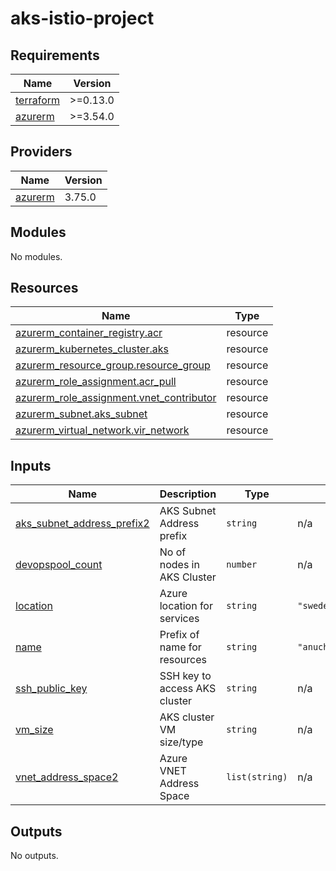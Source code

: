 # aks-istio-project
<!-- BEGINNING OF PRE-COMMIT-TERRAFORM DOCS HOOK -->
## Requirements

| Name | Version |
|------|---------|
| <a name="requirement_terraform"></a> [terraform](#requirement\_terraform) | >=0.13.0 |
| <a name="requirement_azurerm"></a> [azurerm](#requirement\_azurerm) | >=3.54.0 |

## Providers

| Name | Version |
|------|---------|
| <a name="provider_azurerm"></a> [azurerm](#provider\_azurerm) | 3.75.0 |

## Modules

No modules.

## Resources

| Name | Type |
|------|------|
| [azurerm_container_registry.acr](https://registry.terraform.io/providers/hashicorp/azurerm/latest/docs/resources/container_registry) | resource |
| [azurerm_kubernetes_cluster.aks](https://registry.terraform.io/providers/hashicorp/azurerm/latest/docs/resources/kubernetes_cluster) | resource |
| [azurerm_resource_group.resource_group](https://registry.terraform.io/providers/hashicorp/azurerm/latest/docs/resources/resource_group) | resource |
| [azurerm_role_assignment.acr_pull](https://registry.terraform.io/providers/hashicorp/azurerm/latest/docs/resources/role_assignment) | resource |
| [azurerm_role_assignment.vnet_contributor](https://registry.terraform.io/providers/hashicorp/azurerm/latest/docs/resources/role_assignment) | resource |
| [azurerm_subnet.aks_subnet](https://registry.terraform.io/providers/hashicorp/azurerm/latest/docs/resources/subnet) | resource |
| [azurerm_virtual_network.vir_network](https://registry.terraform.io/providers/hashicorp/azurerm/latest/docs/resources/virtual_network) | resource |

## Inputs

| Name | Description | Type | Default | Required |
|------|-------------|------|---------|:--------:|
| <a name="input_aks_subnet_address_prefix2"></a> [aks\_subnet\_address\_prefix2](#input\_aks\_subnet\_address\_prefix2) | AKS Subnet Address prefix | `string` | n/a | yes |
| <a name="input_devopspool_count"></a> [devopspool\_count](#input\_devopspool\_count) | No of nodes in AKS Cluster | `number` | n/a | yes |
| <a name="input_location"></a> [location](#input\_location) | Azure location for services | `string` | `"swedencentral"` | no |
| <a name="input_name"></a> [name](#input\_name) | Prefix of name for resources | `string` | `"anuchunduridevops"` | no |
| <a name="input_ssh_public_key"></a> [ssh\_public\_key](#input\_ssh\_public\_key) | SSH key to access AKS cluster | `string` | n/a | yes |
| <a name="input_vm_size"></a> [vm\_size](#input\_vm\_size) | AKS cluster VM size/type | `string` | n/a | yes |
| <a name="input_vnet_address_space2"></a> [vnet\_address\_space2](#input\_vnet\_address\_space2) | Azure VNET Address Space | `list(string)` | n/a | yes |

## Outputs

No outputs.
<!-- END OF PRE-COMMIT-TERRAFORM DOCS HOOK -->
